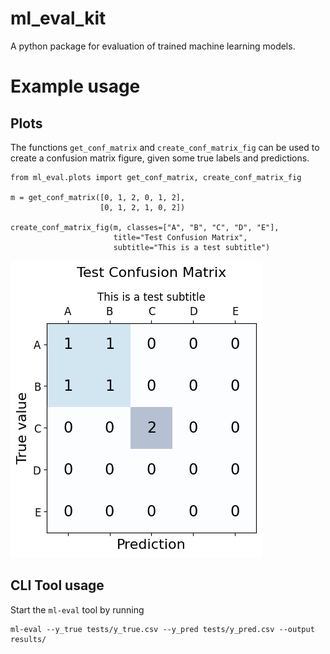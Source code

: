 # ml_eval_kit
A python package for evaluation of trained machine learning models.



# Example usage

## Plots
The functions `get_conf_matrix` and `create_conf_matrix_fig` can be used to create a confusion matrix figure, given some true labels and predictions.
```
from ml_eval.plots import get_conf_matrix, create_conf_matrix_fig

m = get_conf_matrix([0, 1, 2, 0, 1, 2],
                    [0, 1, 2, 1, 0, 2])

create_conf_matrix_fig(m, classes=["A", "B", "C", "D", "E"],
                       title="Test Confusion Matrix",
                       subtitle="This is a test subtitle")
```

![alt text](images/confusion_matrix.png)

## CLI Tool usage
Start the `ml-eval` tool by running

```
ml-eval --y_true tests/y_true.csv --y_pred tests/y_pred.csv --output results/
```
